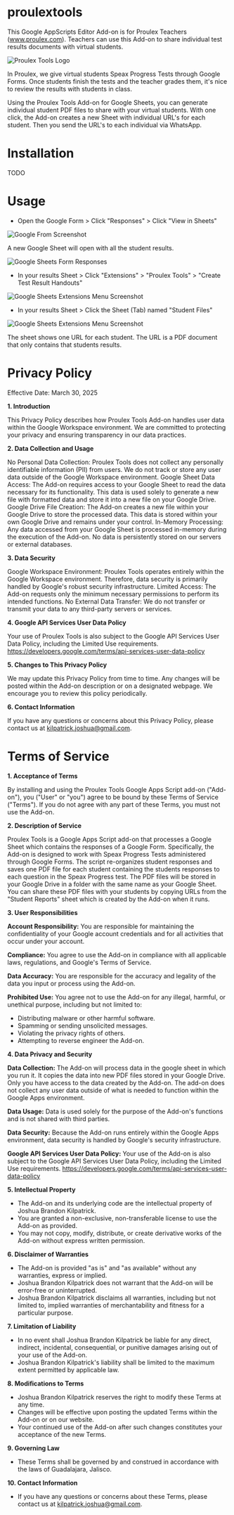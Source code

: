 # proulextools
This Google AppScripts Editor Add-on is for Proulex Teachers (www.proulex.com). Teachers can use this Add-on to share individual test results documents with virtual students. 

![Proulex Tools Logo](assets/ProulexTools250px.png)

In Proulex, we give virtual students Speax Progress Tests through Google Forms. Once students finish the tests and the teacher grades them, it's nice to review the results with students in class. 

Using the Proulex Tools Add-on for Google Sheets, you can generate individual student PDF files to share with your virtual students. With one click, the Add-on creates a new Sheet with individual URL's for each student. Then you send the URL's to each individual via WhatsApp. 

# Installation

TODO

# Usage

* Open the Google Form > Click "Responses" > Click "View in Sheets"

![Google From Screenshot](assets/ProulexToolsScreenshot-GoogleForm.png)

A new Google Sheet will open with all the student results. 

![Google Sheets Form Responses](assets/ProulexToolsScreenshot-ProgressTestSheet.png)

* In your results Sheet > Click "Extensions" > "Proulex Tools" > "Create Test Result Handouts"

![Google Sheets Extensions Menu Screenshot](assets/ProulexToolsScreenShot-Extensions-Menu.png)

* In your results Sheet > Click the Sheet (Tab) named "Student Files"

![Google Sheets Extensions Menu Screenshot](assets/ProulexToolsScreenShot.png)

The sheet shows one URL for each student. The URL is a PDF document that only contains that students results. 

# Privacy Policy

Effective Date: March 30, 2025

**1. Introduction**

This Privacy Policy describes how Proulex Tools Add-on handles user data within the Google Workspace environment. We are committed to protecting your privacy and ensuring transparency in our data practices.

**2. Data Collection and Usage**

No Personal Data Collection: Proulex Tools does not collect any personally identifiable information (PII) from users. We do not track or store any user data outside of the Google Workspace environment.
Google Sheet Data Access: The Add-on requires access to your Google Sheet to read the data necessary for its functionality. This data is used solely to generate a new file with formatted data and store it into a new file on your Google Drive.
Google Drive File Creation: The Add-on creates a new file within your Google Drive to store the processed data. This data is stored within your own Google Drive and remains under your control.
In-Memory Processing: Any data accessed from your Google Sheet is processed in-memory during the execution of the Add-on. No data is persistently stored on our servers or external databases.

**3. Data Security**

Google Workspace Environment: Proulex Tools operates entirely within the Google Workspace environment. Therefore, data security is primarily handled by Google's robust security infrastructure.
Limited Access: The Add-on requests only the minimum necessary permissions to perform its intended functions.
No External Data Transfer: We do not transfer or transmit your data to any third-party servers or services.

**4. Google API Services User Data Policy**

Your use of Proulex Tools is also subject to the Google API Services User Data Policy, including the Limited Use requirements. 
https://developers.google.com/terms/api-services-user-data-policy 

**5. Changes to This Privacy Policy**

We may update this Privacy Policy from time to time. Any changes will be posted within the Add-on description or on a designated webpage. We encourage you to review this policy periodically. 

**6. Contact Information**

If you have any questions or concerns about this Privacy Policy, please contact us at kilpatrick.joshua@gmail.com.

# Terms of Service

**1. Acceptance of Terms**

By installing and using the Proulex Tools Google Apps Script add-on ("Add-on"), you ("User" or "you") agree to be bound by these Terms of Service ("Terms"). If you do not agree with any part of these Terms, you must not use the Add-on.

**2. Description of Service**

Proulex Tools is a Google Apps Script add-on that processes a Google Sheet which contains the responses of a Google Form. Specifically, the Add-on is designed to work with Speax Progress Tests administered through Google Forms. The script re-organizes student responses and saves one PDF file for each student containing the students responses to each question in the Speax Progress test. The PDF files will be stored in your Google Drive in a folder with the same name as your Google Sheet. You can share these PDF files with your students by copying URLs from the "Student Reports" sheet which is created by the Add-on when it runs.  

**3. User Responsibilities**

**Account Responsibility:** You are responsible for maintaining the confidentiality of your Google account credentials and for all activities that occur under your account.

**Compliance:** You agree to use the Add-on in compliance with all applicable laws, regulations, and Google's Terms of Service.

**Data Accuracy:** You are responsible for the accuracy and legality of the data you input or process using the Add-on.

**Prohibited Use:** You agree not to use the Add-on for any illegal, harmful, or unethical purpose, including but not limited to:

* Distributing malware or other harmful software.
* Spamming or sending unsolicited messages.
* Violating the privacy rights of others.
* Attempting to reverse engineer the Add-on.

**4. Data Privacy and Security**

**Data Collection:** The Add-on will process data in the google sheet in which you run it. It copies the data into new PDF files stored in your Google Drive. Only you have access to the data created by the Add-on. The add-on does not collect any user data outside of what is needed to function within the Google Apps environment.

**Data Usage:** Data is used solely for the purpose of the Add-on's functions and is not shared with third parties.

**Data Security:** Because the Add-on runs entirely within the Google Apps environment, data security is handled by Google's security infrastructure.

**Google API Services User Data Policy:** Your use of the Add-on is also subject to the Google API Services User Data Policy, including the Limited Use requirements. https://developers.google.com/terms/api-services-user-data-policy

**5. Intellectual Property**

* The Add-on and its underlying code are the intellectual property of Joshua Brandon Kilpatrick.
* You are granted a non-exclusive, non-transferable license to use the Add-on as provided.
* You may not copy, modify, distribute, or create derivative works of the Add-on without express written permission.

**6. Disclaimer of Warranties**

* The Add-on is provided "as is" and "as available" without any warranties, express or implied.
* Joshua Brandon Kilpatrick does not warrant that the Add-on will be error-free or uninterrupted.
* Joshua Brandon Kilpatrick disclaims all warranties, including but not limited to, implied warranties of merchantability and fitness for a particular purpose.

**7. Limitation of Liability**

* In no event shall Joshua Brandon Kilpatrick be liable for any direct, indirect, incidental, consequential, or punitive damages arising out of your use of the Add-on.
* Joshua Brandon Kilpatrick's liability shall be limited to the maximum extent permitted by applicable law.

**8. Modifications to Terms**

* Joshua Brandon Kilpatrick reserves the right to modify these Terms at any time.
* Changes will be effective upon posting the updated Terms within the Add-on or on our website.
* Your continued use of the Add-on after such changes constitutes your acceptance of the new Terms.

**9. Governing Law**

* These Terms shall be governed by and construed in accordance with the laws of Guadalajara, Jalisco.

**10. Contact Information**

* If you have any questions or concerns about these Terms, please contact us at kilpatrick.joshua@gmail.com.

